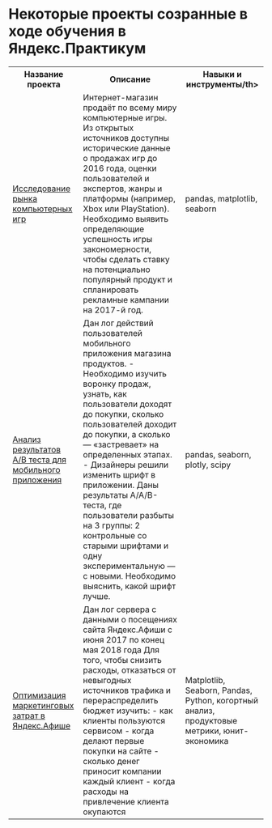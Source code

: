 # Некоторые проекты созранные в ходе обучения в Яндекс.Практикум
<table>
<tr>
<th>Название проекта</th>
<th>Описание</th>
<th>Навыки и инструменты/th>
</tr>
<tr>
<td><a href="https://github.com/just-today/yandex-projects/tree/main/games">Исследование рынка компьютерных игр</a></td>
<td>Интернет-магазин продаёт по всему миру компьютерные игры. Из открытых источников доступны исторические данные о продажах игр до 2016 года, оценки пользователей и экспертов, жанры и платформы (например, Xbox или PlayStation). Необходимо выявить определяющие успешность игры закономерности, чтобы сделать ставку на потенциально популярный продукт и спланировать рекламные кампании на 2017-й год.</td>
<td>pandas, matplotlib, seaborn</td>
</tr>
<tr>
<td><a href="https://github.com/just-today/yandex-projects/tree/main/mobile_app_AB">Анализ результатов А/B теста для мобильного приложения</a></td>
<td>Дан лог действий пользователей мобильного приложения магазина продуктов.
- Необходимо изучить воронку продаж, узнать, как пользователи доходят до покупки, сколько пользователей доходит до покупки, а сколько — «застревает» на определенных этапах.
- Дизайнеры решили изменить шрифт в приложении. Даны результаты A/A/B-теста, где пользователи разбыты на 3 группы: 2 контрольные со старыми шрифтами и одну экспериментальную — с новыми. Необходимо выяснить, какой шрифт лучше.
</td>
<td>pandas, seaborn, plotly, scipy
</td>
</tr>
<tr>
<td><a href="https://github.com/just-today/yandex-projects/tree/main/business_metrics">Оптимизация маркетинговых затрат в Яндекс.Афише</a></td>
<td>Дан лог сервера с данными о посещениях сайта Яндекс.Афиши с июня 2017 по конец мая 2018 года
Для того, чтобы снизить расходы, отказаться от невыгодных источников трафика и перераспределить бюджет изучить:
- как клиенты пользуются сервисом
- когда делают первые покупки на сайте
- сколько денег приносит компании каждый клиент
- когда расходы на привлечение клиента окупаются
</td>
<td>Matplotlib, Seaborn, Pandas, Python, когортный анализ, продуктовые метрики, юнит-экономика
</td>
</tr>
</table>

